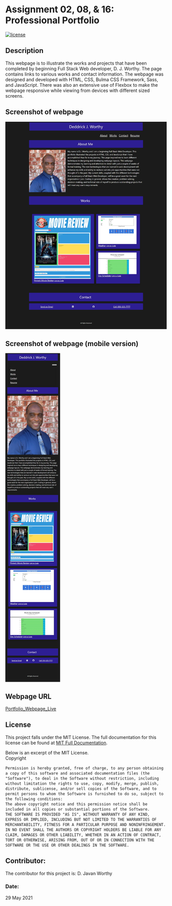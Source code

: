 # Assignment 02, 08, & 16:  Professional Portfolio

[![license](https://img.shields.io/badge/license-MIT-blue.svg)](https://choosealicense.com/licenses/mit/)

## Description
This webpage is to illustrate the works and projects that have been completed by beginning Full Stack Web developer, D. J. Worthy.  The page contains links to various works and contact information.  The webpage was designed and developed with HTML, CSS, Bulma CSS Framework, Sass, and JavaScript.  There was also an extensive use of Flexbox to make the webpage responsive while viewing from devices with different sized screens. 

## Screenshot of webpage

![Image_of_Portfolio_Large_DJW](./assets/images/updated_portfolio_a.jpeg)

## Screenshot of webpage (mobile version)
![Image_of_Portfolio_Small_DJW](./assets/images/updated_portfolio_mobile_a.jpeg)

## Webpage URL

[Portfolio_Webpage_Live](https://djavanw.github.io/djw_portfolio/)

## License
This project falls under the MIT License.  The full documentation for this license can be found at [MIT Full Documentation](https://choosealicense.com/licenses/mit).

  Below is an excerpt of the MIT License.
  <br>
  Copyright <YEAR> <COPYRIGHT HOLDER>
    
    Permission is hereby granted, free of charge, to any person obtaining a copy of this software and associated documentation files (the "Software"), to deal in the Software without restriction, including without limitation the rights to use, copy, modify, merge, publish, distribute, sublicense, and/or sell copies of the Software, and to permit persons to whom the Software is furnished to do so, subject to the following conditions:
    The above copyright notice and this permission notice shall be included in all copies or substantial portions of the Software.
    THE SOFTWARE IS PROVIDED "AS IS", WITHOUT WARRANTY OF ANY KIND, EXPRESS OR IMPLIED, INCLUDING BUT NOT LIMITED TO THE WARRANTIES OF MERCHANTABILITY, FITNESS FOR A PARTICULAR PURPOSE AND NONINFRINGEMENT. IN NO EVENT SHALL THE AUTHORS OR COPYRIGHT HOLDERS BE LIABLE FOR ANY CLAIM, DAMAGES OR OTHER LIABILITY, WHETHER IN AN ACTION OF CONTRACT, TORT OR OTHERWISE, ARISING FROM, OUT OF OR IN CONNECTION WITH THE SOFTWARE OR THE USE OR OTHER DEALINGS IN THE SOFTWARE.

## Contributor:
The contributor for this project is:
D. Javan Worthy

### Date:
29 May 2021